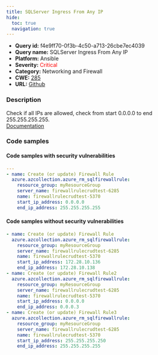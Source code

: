 ```yaml
---
title: SQLServer Ingress From Any IP
hide:
  toc: true
  navigation: true
---
```


<style>
  .highlight .hll {
    background-color: #ff171742;
  }
  .md-content {
    max-width: 1100px;
    margin: 0 auto;
  }
</style>

-   **Query id:** f4e9ff70-0f3b-4c50-a713-26cbe7ec4039
-   **Query name:** SQLServer Ingress From Any IP
-   **Platform:** Ansible
-   **Severity:** <span style="color:#ff0000">Critical</span>
-   **Category:** Networking and Firewall
-   **CWE:** <a href="https://cwe.mitre.org/data/definitions/285.html" onclick="newWindowOpenerSafe(event, 'https://cwe.mitre.org/data/definitions/285.html')">285</a>
-   **URL:** [Github](https://github.com/Checkmarx/kics/tree/master/assets/queries/ansible/azure/sql_server_ingress_from_any_ip)

### Description
Check if all IPs are allowed, check from start 0.0.0.0 to end 255.255.255.255.<br>
[Documentation](https://docs.ansible.com/ansible/latest/collections/azure/azcollection/azure_rm_sqlfirewallrule_module.html)

### Code samples
#### Code samples with security vulnerabilities
```yaml title="Positive test num. 1 - yaml file" hl_lines="8"
---
- name: Create (or update) Firewall Rule
  azure.azcollection.azure_rm_sqlfirewallrule:
    resource_group: myResourceGroup
    server_name: firewallrulecrudtest-6285
    name: firewallrulecrudtest-5370
    start_ip_address: 0.0.0.0
    end_ip_address: 255.255.255.255

```


#### Code samples without security vulnerabilities
```yaml title="Negative test num. 1 - yaml file"
- name: Create (or update) Firewall Rule
  azure.azcollection.azure_rm_sqlfirewallrule:
    resource_group: myResourceGroup
    server_name: firewallrulecrudtest-6285
    name: firewallrulecrudtest-5370
    start_ip_address: 172.28.10.136
    end_ip_address: 172.28.10.138
- name: Create (or update) Firewall Rule2
  azure.azcollection.azure_rm_sqlfirewallrule:
    resource_group: myResourceGroup
    server_name: firewallrulecrudtest-6285
    name: firewallrulecrudtest-5370
    start_ip_address: 0.0.0.0
    end_ip_address: 0.0.0.3
- name: Create (or update) Firewall Rule3
  azure.azcollection.azure_rm_sqlfirewallrule:
    resource_group: myResourceGroup
    server_name: firewallrulecrudtest-6285
    name: firewallrulecrudtest-5370
    start_ip_address: 255.255.255.250
    end_ip_address: 255.255.255.255

```
